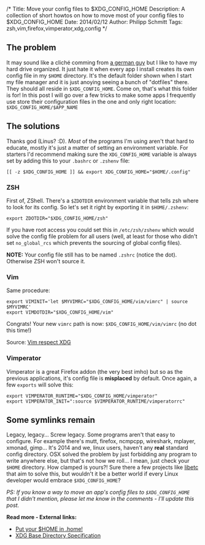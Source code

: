 /*
Title: Move your config files to $XDG_CONFIG_HOME
Description: A collection of short howtos on how to move most of your config files to $XDG_CONFIG_HOME
Date: 2014/02/12
Author: Philipp Schmitt
Tags: zsh,vim,firefox,vimperator,xdg,config
*/

## The problem

It may sound like a cliché comming from [a german guy](http://schmitt.co/about "Who's this german guy?") but I like to have my hard drive organized. It just hate it when every app I install creates its own config file in my `$HOME` directory. It's the default folder shown when I start my file manager and it is just anoying seeing a bunch of "dotfiles" there. They should all reside in `$XDG_CONFIG_HOME`. Come on, that's what this folder is for! In this post I will go over a few tricks to make some apps I frequently use store their configuration files in the one and only right location: `$XDG_CONFIG_HOME/$APP_NAME`

## The solutions

Thanks god (Linus? :D). *Most* of the programs I'm using aren't that hard to educate, mostly it's just a matter of setting an environment variable. For starters I'd recommend making sure the `XDG_CONFIG_HOME` variable is always set by adding this to your `.bashrc` or `.zshenv` file:

    [[ -z $XDG_CONFIG_HOME ]] && export XDG_CONFIG_HOME="$HOME/.config"

### ZSH

First of, ZShell. There's a `$ZDOTDIR` environment variable that tells zsh where to look for its config. So let's set it right by exporting it in `$HOME/.zshenv`:

    export ZDOTDIR="$XDG_CONFIG_HOME/zsh"

If you have root access you could set this in `/etc/zsh/zshenv` which would solve the config file problem for all users (well, at least for those who didn't set `no_global_rcs` which prevents the sourcing of global config files).

**NOTE:** Your config file still has to be named `.zshrc` (notice the dot). Otherwise ZSH won't source it.

### Vim

Same procedure:

    export VIMINIT='let $MYVIMRC="$XDG_CONFIG_HOME/vim/vimrc" | source $MYVIMRC'
    export VIMDOTDIR="$XDG_CONFIG_HOME/vim"

Congrats! Your new `vimrc` path is now: `$XDG_CONFIG_HOME/vim/vimrc` (no dot this time!)

Source: [Vim respect XDG](http://tlvince.com/vim-respect-xdg "Vim respect XDG by Tom Vincent")


### Vimperator

Vimperator is a great Firefox addon (the very best imho) but so as the previous applications, it's config file is **misplaced** by default. Once again, a few `exports` will solve this:

    export VIMPERATOR_RUNTIME="$XDG_CONFIG_HOME/vimperator"
    export VIMPERATOR_INIT=":source $VIMPERATOR_RUNTIME/vimperatorrc"  


## Some symlinks remain

Legacy, legacy... Screw legacy. Some programs aren't that easy to configure. For example there's mutt, firefox, ncmpcpp, wireshark, mplayer, xmonad, gimp... It's 2014 and we, linux users, haven't any **real** standard config directory. OSX solved the problem by just forbidding any program to write anywhere else, but that's not how we roll... I mean, just check your `$HOME` directory. How clamped is yours?! Sure there a few projects like [libetc](http://ordiluc.net/fs/libetc/ "libetc") that aim to solve this, but wouldn't it be a better world if every Linux developer would embrace `$XDG_CONFIG_HOME`?


_PS: If you know a way to move an app's config files to `$XDG_CONFIG_HOME` that I didn't mention, please let me know in the comments - I'll update this post._


__Read more - External links:__

* [Put your $HOME in .home!](https://bbs.archlinux.org/viewtopic.php?id=77606&amp "Put your $HOME in .home! @archlinux")
* [XDG Base Directory Specification](http://standards.freedesktop.org/basedir-spec/basedir-spec-latest.html "XDG Base Directory Specification")
